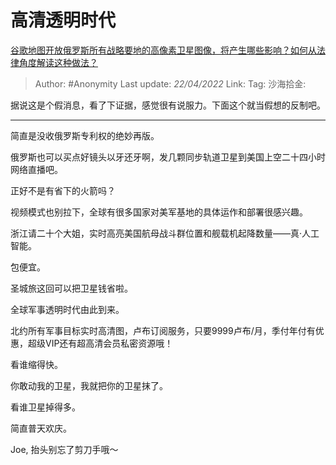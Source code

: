 # 高清透明时代
[谷歌地图开放俄罗斯所有战略要地的高像素卫星图像，将产生哪些影响？如何从法律角度解读这种做法？](https://www.zhihu.com/question/528703938/answer/2446057870)

> Author: #Anonymity
> Last update: *22/04/2022*
> Link:
> Tag:
> 沙海拾金:

据说这是个假消息，看了下证据，感觉很有说服力。下面这个就当假想的反制吧。

---

简直是没收俄罗斯专利权的绝妙再版。

俄罗斯也可以买点好镜头以牙还牙啊，发几颗同步轨道卫星到美国上空二十四小时网络直播吧。

正好不是有省下的火箭吗？

视频模式也别拉下，全球有很多国家对美军基地的具体运作和部署很感兴趣。

浙江请二十个大姐，实时高亮美国航母战斗群位置和舰载机起降数量——真·人工智能。

包便宜。

圣城旅这回可以把卫星钱省啦。

全球军事透明时代由此到来。

北约所有军事目标实时高清图，卢布订阅服务，只要9999卢布/月，季付年付有优惠，超级VIP还有超高清会员私密资源哦！

看谁缩得快。

你敢动我的卫星，我就把你的卫星抹了。

看谁卫星掉得多。

简直普天欢庆。

Joe, 抬头别忘了剪刀手哦～

